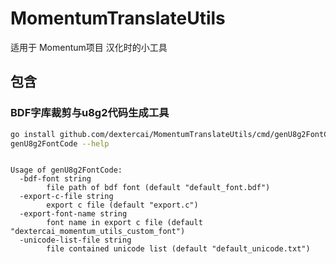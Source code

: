 # MomentumTranslateUtils

适用于 Momentum项目 汉化时的小工具

## 包含

### BDF字库裁剪与u8g2代码生成工具

```bash
go install github.com/dextercai/MomentumTranslateUtils/cmd/genU8g2FontCode@main
genU8g2FontCode --help

```

```text

Usage of genU8g2FontCode:
  -bdf-font string
        file path of bdf font (default "default_font.bdf")
  -export-c-file string
        export c file (default "export.c")
  -export-font-name string
        font name in export c file (default "dextercai_momentum_utils_custom_font")
  -unicode-list-file string
        file contained unicode list (default "default_unicode.txt")

```